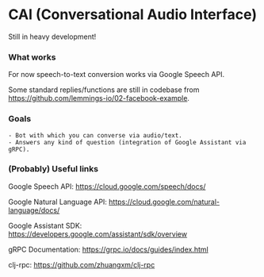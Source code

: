 # CAI (Conversational Audio Interface)

Still in heavy development!

### What works
For now speech-to-text conversion works via Google Speech API.

Some standard replies/functions are still in codebase from https://github.com/lemmings-io/02-facebook-example.

### Goals
	- Bot with which you can converse via audio/text.
	- Answers any kind of question (integration of Google Assistant via gRPC).

### (Probably) Useful links

Google Speech API: https://cloud.google.com/speech/docs/

Google Natural Language API: https://cloud.google.com/natural-language/docs/

Google Assistant SDK: https://developers.google.com/assistant/sdk/overview

gRPC Documentation: https://grpc.io/docs/guides/index.html

clj-rpc: https://github.com/zhuangxm/clj-rpc
